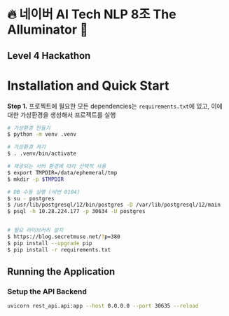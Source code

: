 # 🔥 네이버 AI Tech NLP 8조 The AIluminator 🌟
## Level 4 Hackathon


# Installation and Quick Start
**Step 1.** 프로젝트에 필요한 모든 dependencies는 `requirements.txt`에 있고, 이에 대한 가상환경을 생성해서 프로젝트를 실행
```sh
# 가상환경 만들기
$ python -m venv .venv

# 가상환경 켜기
$ . .venv/bin/activate

# 제공되는 서버 환경에 따라 선택적 사용
$ export TMPDIR=/data/ephemeral/tmp 
$ mkdir -p $TMPDIR

# DB 수동 실행 (비번 0104)
$ su - postgres
$ /usr/lib/postgresql/12/bin/postgres -D /var/lib/postgresql/12/main
$ psql -h 10.28.224.177 -p 30634 -U postgres


# 필요 라이브러리 설치
$ https://blog.secretmuse.net/?p=380
$ pip install --upgrade pip
$ pip install -r requirements.txt
```


## Running the Application
### Setup the API Backend
```sh
uvicorn rest_api.api:app --host 0.0.0.0 --port 30635 --reload
```